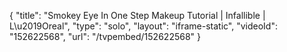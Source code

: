 {
    "title": "Smokey Eye In One Step Makeup Tutorial | Infallible | L\u2019Oreal",
    "type": "solo",
    "layout": "iframe-static",
    "videoId": "152622568",
    "url": "\/tvpembed\/152622568"
}